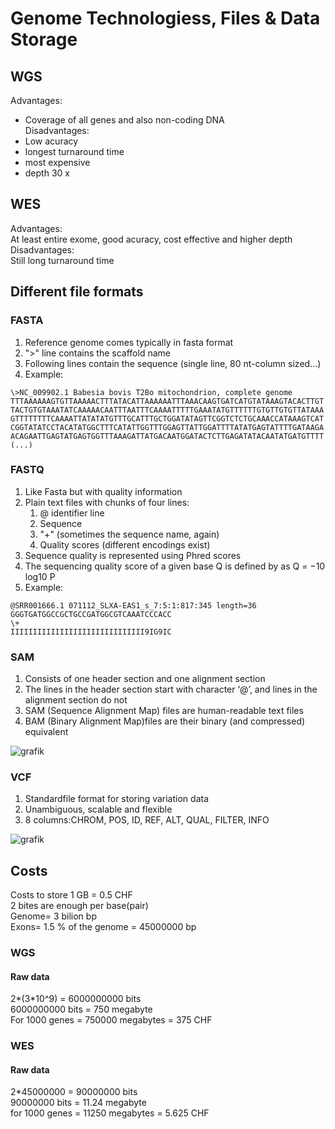 # Genome Technologiess, Files & Data Storage

## WGS 

Advantages:    
* Coverage of all genes and also non-coding DNA      
Disadvantages:    
* Low acuracy
* longest turnaround time
* most expensive
* depth 30 x    

## WES

Advantages:    
At least entire exome, good acuracy, cost effective and higher depth    
Disadvantages:    
Still long turnaround time    

## Different file formats

### FASTA

1. Reference genome comes typically in fasta format
2. ">" line contains the scaffold name
3. Following lines contain the sequence (single line, 80 nt-column sized...)    
4. Example:

```
\>NC_009902.1 Babesia bovis T2Bo mitochondrion, complete genome
TTTAAAAAAGTGTTAAAAACTTTATACATTAAAAAATTTAAACAAGTGATCATGTATAAAGTACACTTGT
TACTGTGTAAATATCAAAAACAATTTAATTTCAAAATTTTTGAAATATGTTTTTTGTGTTGTGTTATAAA
GTTTTTTTTCAAAATTATATATGTTTGCATTTGCTGGATATAGTTCGGTCTCTGCAAACCATAAAGTCAT
CGGTATATCCTACATATGGCTTTCATATTGGTTTGGAGTTATTGGATTTTATATGAGTATTTTGATAAGA
ACAGAATTGAGTATGAGTGGTTTAAAGATTATGACAATGGATACTCTTGAGATATACAATATGATGTTTT
(...)
```

### FASTQ

1. Like Fasta but with quality information
2. Plain text files with chunks of four lines:
   1. @ identifier line
   2. Sequence
   3. "+" (sometimes the sequence name, again)
   4. Quality scores (different encodings exist)
3. Sequence quality is represented using Phred scores
4. The sequencing quality score of a given base Q is defined by as Q = −10 log10 P   
5. Example:

```
@SRR001666.1 071112_SLXA-EAS1_s_7:5:1:817:345 length=36     
GGGTGATGGCCGCTGCCGATGGCGTCAAATCCCACC     
\+     
IIIIIIIIIIIIIIIIIIIIIIIIIIIIII9IG9IC     
```

### SAM

1. Consists of one header section and one alignment section
2. The lines in the header section start with character ‘@’, and lines in the alignment section do not
3. SAM (Sequence Alignment Map) files are human-readable text files
4. BAM (Binary Alignment Map)files are their binary (and compressed) equivalent

![grafik](https://media.springernature.com/full/springer-static/image/art%3A10.1186%2F1756-0381-6-13/MediaObjects/13040_2013_Article_92_Fig8_HTML.jpg?as=webp)

### VCF

1. Standardfile format for storing variation data
2. Unambiguous, scalable and flexible
3. 8 columns:CHROM, POS, ID, REF, ALT, QUAL, FILTER, INFO

![grafik](https://www.ebi.ac.uk/training/online/courses/human-genetic-variation-introduction/wp-content/uploads/sites/76/2020/05/fig12.png)

## Costs

Costs to store 1 GB = 0.5 CHF     
2 bites are enough per base(pair)    
Genome= 3 bilion bp    
Exons= 1.5 % of the genome = 45000000 bp    

### WGS

#### Raw data

2*(3*10^9) = 6000000000 bits    
6000000000 bits = 750 megabyte    
For 1000 genes =  750000 megabytes = 375 CHF    

### WES

#### Raw data

2*45000000 = 90000000 bits    
90000000 bits = 11.24 megabyte    
for 1000 genes = 11250 megabytes = 5.625 CHF     
